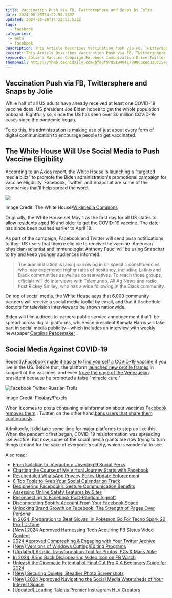 ```yaml
---
title: Vaccination Push via FB, Twittersphere and Snaps by Jolie
date: 2024-06-25T14:22:53.533Z
updated: 2024-06-26T14:22:53.533Z
tags:
  - facebook
categories:
  - meta
  - facebook
description: This Article Describes Vaccination Push via FB, Twittersphere and Snaps by Jolie
excerpt: This Article Describes Vaccination Push via FB, Twittersphere and Snaps by Jolie
keywords: Jolie's Vaccine Campaign,Facebook Immunization Drive,Twitter Awareness Vaccination,Snapchat Health Promotion,Vaccine Awareness Social Media Initiative,Public Health Messaging via Social Networks,Celebrity Vaccination Advocacy
thumbnail: https://thmb.techidaily.com/bfe8f97d519484170998bced830c25ea7c96c9f9fefb2b304db02c765d66484d.jpg
---
```


## Vaccination Push via FB, Twittersphere and Snaps by Jolie

 While half of all US adults have already received at least one COVID-19 vaccine dose, US president Joe Biden hopes to get the whole population onboard. Rightfully so, since the US has seen over 30 million COVID-19 cases since the pandemic began.

 To do this, his administration is making use of just about every form of digital communication to encourage people to get vaccinated.

## The White House Will Use Social Media to Push Vaccine Eligibility

 According to an [Axios](https://www.axios.com/biden-vaccine-eligibility-push-e438587b-9b34-4b75-9132-7395c2768ed7.html) report, the White House is launching a "targeted media blitz" to promote the Biden administration's promotional campaign for vaccine eligibility. Facebook, Twitter, and Snapchat are some of the companies that'll help spread the word.

![](https://static1.makeuseofimages.com/wordpress/wp-content/uploads/2021/04/biden-and-us-flag.png)

 Image Credit: The White House/[Wikimedia Commons](https://commons.wikimedia.org/wiki/File:President%5Fof%5Fthe%5FUnited%5FStates%5FJoe%5FBiden%5F%282021%29.jpg)

 Originally, the White House set May 1 as the first day for all US states to allow residents aged 16 and older to get the COVID-19 vaccine. The date has since been pushed earlier to April 19.

 As part of the campaign, Facebook and Twitter will send push notifications to their US users that they’re eligible to receive the vaccine. American physician-scientist and immunologist Anthony Fauci will be using Snapchat to try and keep younger audiences informed.

> The administration is \[also\] narrowing in on specific constituencies who may experience higher rates of hesitancy, including Latino and Black communities as well as conservatives. To reach those groups, officials will do interviews with Telemundo, All Ag News and radio host Rickey Smiley, who has a wide following in the Black community.

 On top of social media, the White House says that 6,000 community partners will receive a social media toolkit by email, and that it'll schedule doctors for television interviews to be shown nationwide.

 Biden will film a direct-to-camera public service announcement that'll be spread across digital platforms, while vice president Kamala Harris will take part in social media publicity—which includes an interview with weekly newspaper [Carolina Peacemaker](http://www.peacemakeronline.com/) .

## Social Media Against COVID-19

 Recently,[Facebook made it easier to find yourself a COVID-19 vaccine](https://www.makeuseof.com/facebook-makes-easier-find-covid-19-vaccine/) if you live in the US. Before that, the platform [launched new profile frames](https://www.makeuseof.com/facebooks-latest-profile-frames-encourage-friends-get-covid-19-vaccines/) in support of the vaccines, and even [froze the page of the Venezuelan president](https://www.makeuseof.com/facebook-freezes-president-maduro-page-fake-covid-cure/) because he promoted a false "miracle cure."

![Facebook Twitter Russian Trolls](https://static1.makeuseofimages.com/wordpress/wp-content/uploads/2020/09/facebook-twitter-russian-trolls.jpg)

 Image Credit: Pixabay/Pexels

 When it comes to posts containing misinformation about vaccines,[Facebook removes them](https://www.makeuseof.com/facebook-wont-tolerate-covid19-vaccine-misinformation/) . Twitter, on the other hand,[bans users that share them continuously](https://www.makeuseof.com/twitter-ban-users-continuously-post-covid19-misinformation/) .

 Admittedly, it did take some time for major platforms to step up like this. When the pandemic first began, COVID-19 misinformation was spreading like wildfire. But now, some of the social media giants are now trying to turn things around for the sake of everyone's safety, which is wonderful to see.


<ins class="adsbygoogle"
     style="display:block"
     data-ad-format="autorelaxed"
     data-ad-client="ca-pub-7571918770474297"
     data-ad-slot="1223367746"></ins>



<ins class="adsbygoogle"
     style="display:block"
     data-ad-client="ca-pub-7571918770474297"
     data-ad-slot="8358498916"
     data-ad-format="auto"
     data-full-width-responsive="true"></ins>

<span class="atpl-alsoreadstyle">Also read:</span>
<div><ul>
<li><a href="https://facebook.techidaily.com/from-isolation-to-interaction-unveiling-9-social-perks/"><u>From Isolation to Interaction: Unveiling 9 Social Perks</u></a></li>
<li><a href="https://facebook.techidaily.com/charting-the-course-of-my-virtual-journey-starts-with-facebook/"><u>Charting the Course of My Virtual Journey Starts with Facebook</u></a></li>
<li><a href="https://facebook.techidaily.com/rescheduled-whatsapp-privacy-policy-update-enforcement/"><u>Rescheduled WhatsApp Privacy Policy Update Enforcement</u></a></li>
<li><a href="https://facebook.techidaily.com/8-top-tools-to-keep-your-social-calendar-on-track/"><u>8 Top Tools to Keep Your Social Calendar on Track</u></a></li>
<li><a href="https://facebook.techidaily.com/deciphering-facebooks-gesture-communication-benefits/"><u>Deciphering Facebook’s Gesture Communication Benefits</u></a></li>
<li><a href="https://facebook.techidaily.com/assessing-online-safety-features-by-sites/"><u>Assessing Online Safety Features by Sites</u></a></li>
<li><a href="https://facebook.techidaily.com/reconnecting-to-facebook-post-random-signoff/"><u>Reconnecting to Facebook Post-Random Signoff</u></a></li>
<li><a href="https://facebook.techidaily.com/disconnecting-spotify-account-from-your-facebook-space/"><u>Disconnecting Spotify Account From Your Facebook Space</u></a></li>
<li><a href="https://facebook.techidaily.com/unlocking-brand-growth-on-facebook-the-strength-of-pages-over-personal/"><u>Unlocking Brand Growth on Facebook: The Strength of Pages Over Personal</u></a></li>
<li><a href="https://pokemon-go-android.techidaily.com/in-2024-preparation-to-beat-giovani-in-pokemon-go-for-tecno-spark-20-pro-drfone-by-drfone-virtual-android/"><u>In 2024, Preparation to Beat Giovani in Pokemon Go For Tecno Spark 20 Pro | Dr.fone</u></a></li>
<li><a href="https://facebook-video-recording.techidaily.com/new-2024-approved-harnessing-tech-acquiring-fb-status-video-content/"><u>[New] 2024 Approved  Harnessing Tech  Acquiring FB Status Video Content</u></a></li>
<li><a href="https://twitter-clips.techidaily.com/2024-approved-compreehing-and-engaging-with-your-twitter-archive/"><u>2024 Approved  Compreehing & Engaging with Your Twitter Archive</u></a></li>
<li><a href="https://some-guidance.techidaily.com/new-versions-of-windows-cuttingediting-programs/"><u>[New] Versions of Windows Cutting/Editing Programs</u></a></li>
<li><a href="https://extra-tips.techidaily.com/updated-artistic-transformation-tool-for-photos-pcs-and-macs-alike/"><u>[Updated] Artistic Transformation Tool for Photos, PCs & Macs Alike</u></a></li>
<li><a href="https://facebook-video-recording.techidaily.com/in-2024-bring-back-disappearing-video-icon-on-fb-watch/"><u>In 2024, Bring Back Disappearing Video Icon on FB Watch</u></a></li>
<li><a href="https://ai-video-tools.techidaily.com/unleash-the-cinematic-potential-of-final-cut-pro-x-a-beginners-guide-for-2024/"><u>Unleash the Cinematic Potential of Final Cut Pro X A Beginners Guide for 2024</u></a></li>
<li><a href="https://extra-support.techidaily.com/new-securing-quieter-steadier-photo-screenshots/"><u>[New] Securing Quieter, Steadier Photo Screenshots</u></a></li>
<li><a href="https://instagram-video-files.techidaily.com/new-2024-approved-navigating-the-social-media-watersheds-of-your-interest-space/"><u>[New] 2024 Approved  Navigating the Social Media Watersheds of Your Interest Space</u></a></li>
<li><a href="https://instagram-clips.techidaily.com/updated-leading-talents-premier-instragram-hlv-creators/"><u>[Updated] Leading Talents  Premier Instragram HLV Creators</u></a></li>
</ul></div>
